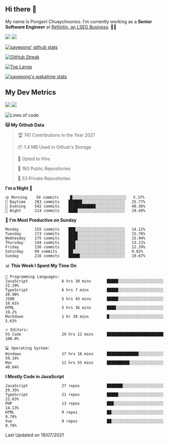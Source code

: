 ## Hi there 👋

My name is Pongsiri Chuaychoonoo. I'm currently working as a **Senior Software Engineer** at [Refinitiv, an LSEG Business](https://www.refinitiv.com). 👨‍💻

[<img src="https://img.shields.io/badge/savepong.com-%230077B5.svg?&style=for-the-badge&color=81e6d9" />](https://savepong.com)
[<img src="https://img.shields.io/badge/linkedin-%230077B5.svg?&style=for-the-badge&logo=linkedin&logoColor=white" />](https://www.linkedin.com/in/savepong)

[![savepong' github stats](https://github-readme-stats.vercel.app/api?username=savepong&show_icons=true&count_private=true&theme=gotham&hide_border=true&bg_color=00000000&text_color=768390FF)](https://savepong.com/posts/stats)

[![GitHub Streak](https://github-readme-streak-stats.herokuapp.com?user=savepong&theme=gotham&hide_border=true&background=00000000&dates=768390FF)](https://savepong.com/posts/stats)

[![Top Langs](https://github-readme-stats.vercel.app/api/top-langs/?username=savepong&layout=compact&langs_count=10&theme=gotham&hide_border=true&bg_color=00000000&text_color=768390FF)](https://savepong.com/posts/stats)

[![savepong's wakatime stats](https://github-readme-stats.vercel.app/api/wakatime?username=@savepong&layout=default&theme=gotham&hide_border=true&bg_color=00000000&text_color=768390FF)](https://savepong.com/posts/stats)

## My Dev Metrics

[![](https://komarev.com/ghpvc/?username=savepong&color=blue&label=Profile%20Views)](https://github.com/savepong)
[![](https://img.shields.io/github/followers/savepong?label=GitHub%20Followers)](https://github.com/savepong)

<!--START_SECTION:waka-->
![Lines of code](https://img.shields.io/badge/From%20Hello%20World%20I%27ve%20Written-8.7%20million%20lines%20of%20code-blue)

**🐱 My Github Data** 

> 🏆 741 Contributions in the Year 2021
 > 
> 📦 1.4 MB Used in Github's Storage 
 > 
> 💼 Opted to Hire
 > 
> 📜 193 Public Repositories 
 > 
> 🔑 53 Private Repositories  
 > 
**I'm a Night 🦉** 

```text
🌞 Morning    59 commits     █░░░░░░░░░░░░░░░░░░░░░░░░   5.37% 
🌆 Daytime    283 commits    ██████░░░░░░░░░░░░░░░░░░░   25.77% 
🌃 Evening    542 commits    ████████████░░░░░░░░░░░░░   49.36% 
🌙 Night      214 commits    ████░░░░░░░░░░░░░░░░░░░░░   19.49%

```
📅 **I'm Most Productive on Sunday** 

```text
Monday       155 commits    ███░░░░░░░░░░░░░░░░░░░░░░   14.12% 
Tuesday      173 commits    ████░░░░░░░░░░░░░░░░░░░░░   15.76% 
Wednesday    175 commits    ████░░░░░░░░░░░░░░░░░░░░░   15.94% 
Thursday     144 commits    ███░░░░░░░░░░░░░░░░░░░░░░   13.11% 
Friday       136 commits    ███░░░░░░░░░░░░░░░░░░░░░░   12.39% 
Saturday     99 commits     ██░░░░░░░░░░░░░░░░░░░░░░░   9.02% 
Sunday       216 commits    █████░░░░░░░░░░░░░░░░░░░░   19.67%

```


📊 **This Week I Spent My Time On** 

```text
💬 Programming Languages: 
JavaScript               6 hrs 30 mins       █████░░░░░░░░░░░░░░░░░░░░   22.29% 
TypeScript               6 hrs 7 mins        █████░░░░░░░░░░░░░░░░░░░░   20.98% 
JSON                     5 hrs 43 mins       █████░░░░░░░░░░░░░░░░░░░░   19.61% 
HTML                     5 hrs 36 mins       ████░░░░░░░░░░░░░░░░░░░░░   19.2% 
Markdown                 1 hr 38 mins        █░░░░░░░░░░░░░░░░░░░░░░░░   5.63%

🔥 Editors: 
VS Code                  29 hrs 12 mins      █████████████████████████   100.0%

💻 Operating System: 
Windows                  17 hrs 16 mins      ██████████████░░░░░░░░░░░   59.16% 
Mac                      11 hrs 55 mins      ██████████░░░░░░░░░░░░░░░   40.84%

```

**I Mostly Code in JavaScript** 

```text
JavaScript               27 repos            ███████░░░░░░░░░░░░░░░░░░   29.35% 
TypeScript               21 repos            █████░░░░░░░░░░░░░░░░░░░░   22.83% 
PHP                      13 repos            ███░░░░░░░░░░░░░░░░░░░░░░   14.13% 
HTML                     9 repos             ██░░░░░░░░░░░░░░░░░░░░░░░   9.78% 
Vue                      9 repos             ██░░░░░░░░░░░░░░░░░░░░░░░   9.78%

```



 Last Updated on 19/07/2021
<!--END_SECTION:waka-->

<!--
**savepong/savepong** is a ✨ _special_ ✨ repository because its `README.md` (this file) appears on your GitHub profile.

Here are some ideas to get you started:

- 🔭 I’m currently working on WebComponents and TypeScript.
- 🌱 I’m currently learning ...
- 👯 I’m looking to collaborate on ...
- 🤔 I’m looking for help with ...
- 💬 Ask me about ...
- 📫 How to reach me: ...
- 😄 Pronouns: ...
- ⚡ Fun fact: ...
-->

